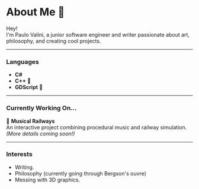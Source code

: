 # About Me 🦉  

Hey!  
I'm Paulo Valini, a junior software engineer and writer passionate about art, philosophy, and creating cool projects.

---

### **Languages**  
- **C#**
- **C++** 🌱  
- **GDScript** 🌱

---

### **Currently Working On...**  
🚂 **Musical Railways**   
An interactive project combining procedural music and railway simulation. *(More details coming soon!)*  

---

### **Interests**  
- Writing.
- Philosophy (currently going through Bergson's ouvre)
- Messing with 3D graphics. 
